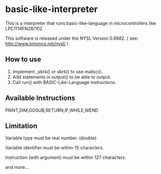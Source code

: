 basic-like-interpreter
======================

This is a interpreter that runs basic-like-language in microcontrollers like LPC1114FN28/102.

This software is released under the NYSL Version 0.9982.
( see: http://www.kmonos.net/nysl/ )

How to use
----------

1. Implement _sbrk() or sbrk() to use malloc().
2. Add statements in output() to be able to output.
3. Call run() with BASIC-Like-Language instructions.

Available Instructions
---------------------

PRINT,DIM,GOSUB,RETURN,IF,WHILE,WEND

Limitation
----------

Variable type must be real number. (double)

Variable identifier must be within 15 characters.

Instruction (with argument) must be within 127 characters.

and more...
